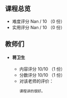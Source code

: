 ## 课程总览  
- 难度评分 Nan / 10 （0 份）  
- 实用评分 Nan / 10 （0 份）  

## 教师们  
- #### 蒋卫生  
  - 内容评分 10/10 （1 份）  
  - 分数评分 10/10 （1 份）  
  - 对该老师的评价：  
    ```
    课程讲的很好。
    ```  

